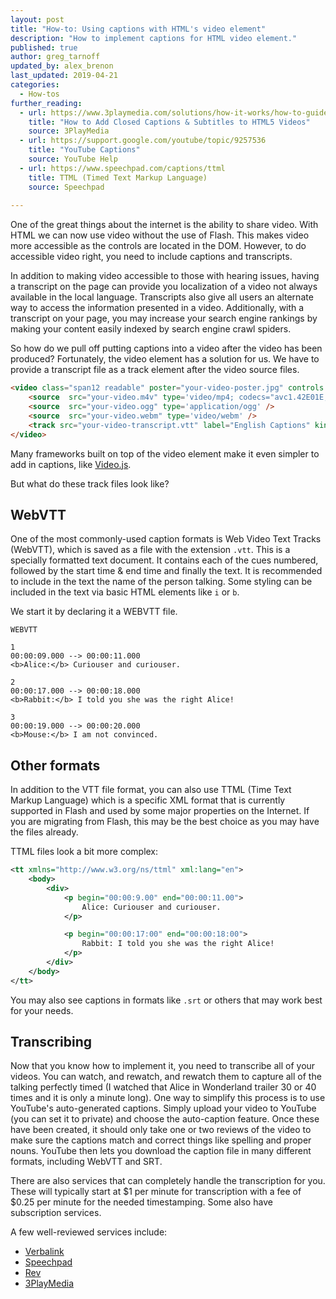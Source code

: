 ```yaml
---
layout: post
title: "How-to: Using captions with HTML's video element"
description: "How to implement captions for HTML video element."
published: true
author: greg_tarnoff
updated_by: alex_brenon
last_updated: 2019-04-21
categories:
  - How-tos
further_reading:
  - url: https://www.3playmedia.com/solutions/how-it-works/how-to-guides/html5-video-captioning/
    title: "How to Add Closed Captions & Subtitles to HTML5 Videos"
    source: 3PlayMedia
  - url: https://support.google.com/youtube/topic/9257536
    title: "YouTube Captions"
    source: YouTube Help
  - url: https://www.speechpad.com/captions/ttml
    title: TTML (Timed Text Markup Language)
    source: Speechpad
    
---
```


One of the great things about the internet is the ability to share video. With HTML we can now use video without the use of Flash. This makes video more accessible as the controls are located in the DOM. However, to do accessible video right, you need to include captions and transcripts.

In addition to making video accessible to those with hearing issues, having a transcript on the page can provide you localization of a video not always available in the local language. Transcripts also give all users an alternate way to access the information presented in a video. Additionally, with a transcript on your page, you may increase your search engine rankings by making your content easily indexed by search engine crawl spiders.

So how do we pull off putting captions into a video after the video has been produced? Fortunately, the video element has a solution for us. We have to provide a transcript file as a track element after the video source files.

```html
<video class="span12 readable" poster="your-video-poster.jpg" controls title="My Movie">
    <source  src="your-video.m4v" type='video/mp4; codecs="avc1.42E01E, mp4a.40.2"' />
    <source  src="your-video.ogg" type='application/ogg' />
    <source  src="your-video.webm" type='video/webm' />
    <track src="your-video-transcript.vtt" label="English Captions" kind="subtitles" srclang="en-us" default />
</video>
```

Many frameworks built on top of the video element make it even simpler to add in captions, like [Video.js](https://videojs.com/).

But what do these track files look like?

## WebVTT
One of the most commonly-used caption formats is Web Video Text Tracks (WebVTT), which is saved as a file with the extension `.vtt`. This is a specially formatted text document. It contains each of the cues numbered, followed by the start time & end time and finally the text. It is recommended to include in the text the name of the person talking. Some styling can be included in the text via basic HTML elements like `i` or `b`.

We start it by declaring it a WEBVTT file.

    WEBVTT

    1
    00:00:09.000 --> 00:00:11.000
    <b>Alice:</b> Curiouser and curiouser.

    2
    00:00:17.000 --> 00:00:18.000
    <b>Rabbit:</b> I told you she was the right Alice!

    3
    00:00:19.000 --> 00:00:20.000
    <b>Mouse:</b> I am not convinced.

## Other formats

In addition to the VTT file format, you can also use TTML (Time Text Markup Language) which is a specific XML format that is currently supported in Flash and used by some major properties on the Internet. If you are migrating from Flash, this may be the best choice as you may have the files already. 

TTML files look a bit more complex:

```xml
<tt xmlns="http://www.w3.org/ns/ttml" xml:lang="en">
    <body>
        <div>
            <p begin="00:00:9.00" end="00:00:11.00">
                Alice: Curiouser and curiouser.
            </p>

            <p begin="00:00:17:00" end="00:00:18:00">
                Rabbit: I told you she was the right Alice!
            </p>
        </div>
    </body>
</tt>
```

You may also see captions in formats like `.srt` or others that may work best for your needs.

## Transcribing
Now that you know how to implement it, you need to transcribe all of your videos. You can watch, and rewatch, and rewatch them to capture all of the talking perfectly timed (I watched that Alice in Wonderland trailer 30 or 40 times and it is only a minute long). One way to simplify this process is to use YouTube's auto-generated captions. Simply upload your video to YouTube (you can set it to private) and choose the auto-caption feature. Once these have been created, it should only take one or two reviews of the video to make sure the captions match and correct things like spelling and proper nouns. YouTube then lets you download the caption file in many different formats, including WebVTT and SRT.

There are also services that can completely handle the transcription for you. These will typically start at $1 per minute for transcription with a fee of $0.25 per minute for the needed timestamping. Some also have subscription services.

A few well-reviewed services include:
- [Verbalink](https://www.verbalink.io/)
- [Speechpad](https://www.speechpad.com/)
- [Rev](https://www.rev.com/transcription)
- [3PlayMedia](https://www.3playmedia.com/)
